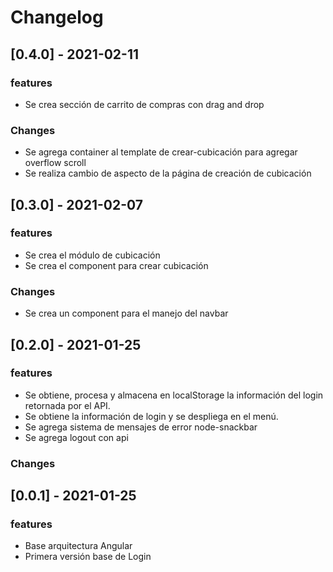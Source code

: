 # Changelog

## [0.4.0] - 2021-02-11

### features

- Se crea sección de carrito de compras con drag and drop

### Changes

- Se agrega container al template de crear-cubicación para agregar overflow scroll
- Se realiza cambio de aspecto de la página de creación de cubicación

## [0.3.0] - 2021-02-07

### features

- Se crea el módulo de cubicación
- Se crea el component para crear cubicación

### Changes

- Se crea un component para el manejo del navbar

## [0.2.0] - 2021-01-25

### features

- Se obtiene, procesa y almacena en localStorage la información del login retornada por el API.
- Se obtiene la información de login y se despliega en el menú.
- Se agrega sistema de mensajes de error node-snackbar
- Se agrega logout con api

### Changes

## [0.0.1] - 2021-01-25

### features

- Base arquitectura Angular
- Primera versión base de Login
